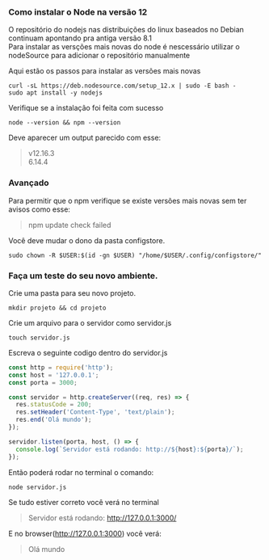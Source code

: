 ### Como instalar o Node na versão 12

O repositório do nodejs nas distribuições do linux baseados no Debian continuam apontando pra antiga versão 8.1 <br/>
Para instalar as versções mais novas do node é nescessário utilizar o nodeSource para adicionar o repositório manualmente

Aqui estão os passos para instalar as versões mais novas

```
curl -sL https://deb.nodesource.com/setup_12.x | sudo -E bash -
sudo apt install -y nodejs
```

Verifique se a instalação foi feita com sucesso

```
node --version && npm --version
```

Deve aparecer um output parecido com esse:

>v12.16.3 <br/>
>6.14.4

### Avançado
Para permitir que o npm verifique se existe versões mais novas sem ter avisos como esse:
>  npm update check failed   

Você deve mudar o dono da pasta configstore. 

```
sudo chown -R $USER:$(id -gn $USER) "/home/$USER/.config/configstore/"
```

### Faça um teste do seu novo ambiente.

Crie uma pasta para seu novo projeto.
```
mkdir projeto && cd projeto
```

Crie um arquivo para o servidor como servidor.js

```
touch servidor.js
```

Escreva o seguinte codigo dentro do servidor.js

```javascript
const http = require('http');
const host = '127.0.0.1';
const porta = 3000;

const servidor = http.createServer((req, res) => {
  res.statusCode = 200;
  res.setHeader('Content-Type', 'text/plain');
  res.end('Olá mundo');
});

servidor.listen(porta, host, () => {
  console.log(`Servidor está rodando: http://${host}:${porta}/`);
});
```

Então poderá rodar no terminal o comando:

```
node servidor.js
```

Se tudo estiver correto você verá no terminal

>Servidor está rodando: http://127.0.0.1:3000/

E no browser(http://127.0.0.1:3000) você verá:

>Olá mundo